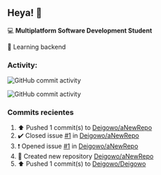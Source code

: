 ## Heya! 👋

💻 **Multiplatform Software Development Student**

🌱 Learning backend

### Activity:

![GitHub commit activity](https://img.shields.io/github/commit-activity/m/Deigowo/DOM-JS)

![GitHub commit activity](https://img.shields.io/github/commit-activity/y/Deigowo/ConceptosJS)

### Commits recientes
<!--RECENT_ACTIVITY:start-->
1. ⬆️ Pushed 1 commit(s) to [Deigowo/aNewRepo](https://github.com/Deigowo/aNewRepo)<br>
2. ✔️ Closed issue [#1](https://github.com/Deigowo/aNewRepo/issues/1) in [Deigowo/aNewRepo](https://github.com/Deigowo/aNewRepo)<br>
3. ❗️ Opened issue [#1](https://github.com/Deigowo/aNewRepo/issues/1) in [Deigowo/aNewRepo](https://github.com/Deigowo/aNewRepo)<br>
4. 📔 Created new repository [Deigowo/aNewRepo](https://github.com/Deigowo/aNewRepo)<br>
5. ⬆️ Pushed 1 commit(s) to [Deigowo/Deigowo](https://github.com/Deigowo/Deigowo)<br>
<!--RECENT_ACTIVITY:end-->

<!--
**Deigowo/Deigowo** is a ✨ _special_ ✨ repository because its `README.md` (this file) appears on your GitHub profile.

Here are some ideas to get you started:

- 🔭 I’m currently working on ...
- 🌱 I’m currently learning ...
- 👯 I’m looking to collaborate on ...
- 🤔 I’m looking for help with ...
- 💬 Ask me about ...
- 📫 How to reach me: ...
- 😄 Pronouns: ...
- ⚡ Fun fact: ...
-->
